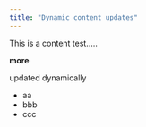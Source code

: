 ```yaml
---
title: "Dynamic content updates"
---
```

 
This is a content test..... 

**more**

updated dynamically

- aa
- bbb
- ccc

